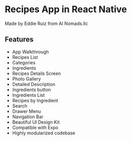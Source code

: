 # Recipes App in React Native

Made by Eddie Ruiz from AI Nomads.llc

## Features
- App Walkthrough
- Recipes List
- Categories
- Ingredients
- Recipes Details Screen
- Photo Gallery
- Detailed Description
- Ingredients button
- Ingredients List
- Recipes by Ingredient
- Search
- Drawer Menu
- Navigation Bar
- Beautiful UI Design Kit
- Compatible with Expo
- Highly modularized codebase


